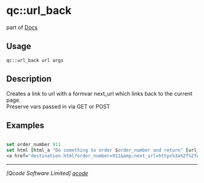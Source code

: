 qc::url_back
============

part of [Docs](.)

Usage
-----
`
        qc::url_back url args
    `

Description
-----------
Creates a link to url with a formvar next_url which links back to the current page.<br>
        Preserve vars passed in via GET or POST

Examples
--------
```tcl

set order_number 911
set html [html_a "Do something to order $order_number and return" [url_back destination.html order_number]] 
<a href="destination.html?order_number=911&amp;next_url=https%3a%2f%2fwww.domain.co.uk%2fsource.html%3forder_number%3d911">Do something to order 911 and return</a>
```

----------------------------------
*[Qcode Software Limited] [qcode]*

[qcode]: http://www.qcode.co.uk "Qcode Software"